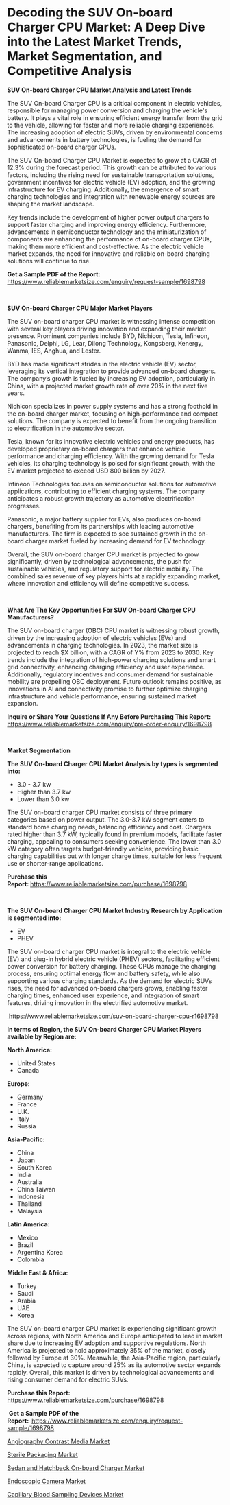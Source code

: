 <p><h1>Decoding the SUV On-board Charger CPU Market: A Deep Dive into the Latest Market Trends, Market Segmentation, and Competitive Analysis</h1></p><p><strong>SUV On-board Charger CPU Market Analysis and Latest Trends</strong></p>
<p><p>The SUV On-board Charger CPU is a critical component in electric vehicles, responsible for managing power conversion and charging the vehicle's battery. It plays a vital role in ensuring efficient energy transfer from the grid to the vehicle, allowing for faster and more reliable charging experiences. The increasing adoption of electric SUVs, driven by environmental concerns and advancements in battery technologies, is fueling the demand for sophisticated on-board charger CPUs.</p><p>The SUV On-board Charger CPU Market is expected to grow at a CAGR of 12.3% during the forecast period. This growth can be attributed to various factors, including the rising need for sustainable transportation solutions, government incentives for electric vehicle (EV) adoption, and the growing infrastructure for EV charging. Additionally, the emergence of smart charging technologies and integration with renewable energy sources are shaping the market landscape. </p><p>Key trends include the development of higher power output chargers to support faster charging and improving energy efficiency. Furthermore, advancements in semiconductor technology and the miniaturization of components are enhancing the performance of on-board charger CPUs, making them more efficient and cost-effective. As the electric vehicle market expands, the need for innovative and reliable on-board charging solutions will continue to rise.</p></p>
<p><strong>Get a Sample PDF of the Report:&nbsp;</strong> <a href="https://www.reliablemarketsize.com/enquiry/request-sample/1698798?utm_campaign=1326&utm_medium=2&utm_source=Github&utm_content=ia&utm_term=20102024&utm_id=suv-on-board-charger-cpu">https://www.reliablemarketsize.com/enquiry/request-sample/1698798</a></p>
<p>&nbsp;</p>
<p><strong>SUV On-board Charger CPU Major Market Players</strong></p>
<p><p>The SUV on-board charger CPU market is witnessing intense competition with several key players driving innovation and expanding their market presence. Prominent companies include BYD, Nichicon, Tesla, Infineon, Panasonic, Delphi, LG, Lear, Dilong Technology, Kongsberg, Kenergy, Wanma, IES, Anghua, and Lester.</p><p>BYD has made significant strides in the electric vehicle (EV) sector, leveraging its vertical integration to provide advanced on-board chargers. The company’s growth is fueled by increasing EV adoption, particularly in China, with a projected market growth rate of over 20% in the next five years.</p><p>Nichicon specializes in power supply systems and has a strong foothold in the on-board charger market, focusing on high-performance and compact solutions. The company is expected to benefit from the ongoing transition to electrification in the automotive sector.</p><p>Tesla, known for its innovative electric vehicles and energy products, has developed proprietary on-board chargers that enhance vehicle performance and charging efficiency. With the growing demand for Tesla vehicles, its charging technology is poised for significant growth, with the EV market projected to exceed USD 800 billion by 2027.</p><p>Infineon Technologies focuses on semiconductor solutions for automotive applications, contributing to efficient charging systems. The company anticipates a robust growth trajectory as automotive electrification progresses.</p><p>Panasonic, a major battery supplier for EVs, also produces on-board chargers, benefiting from its partnerships with leading automotive manufacturers. The firm is expected to see sustained growth in the on-board charger market fueled by increasing demand for EV technology.</p><p>Overall, the SUV on-board charger CPU market is projected to grow significantly, driven by technological advancements, the push for sustainable vehicles, and regulatory support for electric mobility. The combined sales revenue of key players hints at a rapidly expanding market, where innovation and efficiency will define competitive success.</p></p>
<p>&nbsp;</p>
<p><strong>What Are The Key Opportunities For SUV On-board Charger CPU Manufacturers?</strong></p>
<p><p>The SUV on-board charger (OBC) CPU market is witnessing robust growth, driven by the increasing adoption of electric vehicles (EVs) and advancements in charging technologies. In 2023, the market size is projected to reach $X billion, with a CAGR of Y% from 2023 to 2030. Key trends include the integration of high-power charging solutions and smart grid connectivity, enhancing charging efficiency and user experience. Additionally, regulatory incentives and consumer demand for sustainable mobility are propelling OBC deployment. Future outlook remains positive, as innovations in AI and connectivity promise to further optimize charging infrastructure and vehicle performance, ensuring sustained market expansion.</p></p>
<p><strong>Inquire or Share Your Questions If Any Before Purchasing This Report:</strong> <a href="https://www.reliablemarketsize.com/enquiry/pre-order-enquiry/1698798?utm_campaign=1326&utm_medium=2&utm_source=Github&utm_content=ia&utm_term=20102024&utm_id=suv-on-board-charger-cpu">https://www.reliablemarketsize.com/enquiry/pre-order-enquiry/1698798</a></p>
<p>&nbsp;</p>
<p><strong>Market Segmentation</strong></p>
<p><strong>The SUV On-board Charger CPU Market Analysis by types is segmented into:</strong></p>
<p><ul><li>3.0 - 3.7 kw</li><li>Higher than 3.7 kw</li><li>Lower than 3.0 kw</li></ul></p>
<p><p>The SUV on-board charger CPU market consists of three primary categories based on power output. The 3.0-3.7 kW segment caters to standard home charging needs, balancing efficiency and cost. Chargers rated higher than 3.7 kW, typically found in premium models, facilitate faster charging, appealing to consumers seeking convenience. The lower than 3.0 kW category often targets budget-friendly vehicles, providing basic charging capabilities but with longer charge times, suitable for less frequent use or shorter-range applications.</p></p>
<p><strong>Purchase this Report:&nbsp;</strong><a href="https://www.reliablemarketsize.com/purchase/1698798?utm_campaign=1326&utm_medium=2&utm_source=Github&utm_content=ia&utm_term=20102024&utm_id=suv-on-board-charger-cpu">https://www.reliablemarketsize.com/purchase/1698798</a></p>
<p>&nbsp;</p>
<p><strong>The SUV On-board Charger CPU Market Industry Research by Application is segmented into:</strong></p>
<p><ul><li>EV</li><li>PHEV</li></ul></p>
<p><p>The SUV on-board charger CPU market is integral to the electric vehicle (EV) and plug-in hybrid electric vehicle (PHEV) sectors, facilitating efficient power conversion for battery charging. These CPUs manage the charging process, ensuring optimal energy flow and battery safety, while also supporting various charging standards. As the demand for electric SUVs rises, the need for advanced on-board chargers grows, enabling faster charging times, enhanced user experience, and integration of smart features, driving innovation in the electrified automotive market.</p></p>
<p><a href="https://www.reliablemarketsize.com/suv-on-board-charger-cpu-r1698798?utm_campaign=1326&utm_medium=2&utm_source=Github&utm_content=ia&utm_term=20102024&utm_id=suv-on-board-charger-cpu">&nbsp;https://www.reliablemarketsize.com/suv-on-board-charger-cpu-r1698798</a></p>
<p><strong>In terms of Region, the SUV On-board Charger CPU Market Players available by Region are:</strong></p>
<p>
    <p> <strong> North America: </strong>
        <ul>
            <li>United States</li>
            <li>Canada</li>
        </ul>
        </p> 
    <p> <strong> Europe: </strong>
        <ul>
            <li>Germany</li>
            <li>France</li>
            <li>U.K.</li>
            <li>Italy</li>
            <li>Russia</li>
        </ul>
        </p> 
    <p> <strong> Asia-Pacific: </strong>
        <ul>
            <li>China</li>
            <li>Japan</li>
            <li>South Korea</li>
            <li>India</li>
            <li>Australia</li>
            <li>China Taiwan</li>
            <li>Indonesia</li>
            <li>Thailand</li>
            <li>Malaysia</li>
        </ul>
        </p> 
    <p> <strong> Latin America: </strong>
        <ul>
            <li>Mexico</li>
            <li>Brazil</li>
            <li>Argentina Korea</li>
            <li>Colombia</li>
        </ul>
        </p> 
    <p> <strong> Middle East & Africa: </strong>
        <ul>
            <li>Turkey</li>
            <li>Saudi</li>
            <li>Arabia</li>
            <li>UAE</li>
            <li>Korea</li>
        </ul>
    </p>
    </p>
<p><p>The SUV on-board charger CPU market is experiencing significant growth across regions, with North America and Europe anticipated to lead in market share due to increasing EV adoption and supportive regulations. North America is projected to hold approximately 35% of the market, closely followed by Europe at 30%. Meanwhile, the Asia-Pacific region, particularly China, is expected to capture around 25% as its automotive sector expands rapidly. Overall, this market is driven by technological advancements and rising consumer demand for electric SUVs.</p></p>
<p><strong>Purchase this Report: </strong><a href="https://www.reliablemarketsize.com/purchase/1698798?utm_campaign=1326&utm_medium=2&utm_source=Github&utm_content=ia&utm_term=20102024&utm_id=suv-on-board-charger-cpu">https://www.reliablemarketsize.com/purchase/1698798</a></p>
<p>&nbsp;<strong>Get a Sample PDF of the Report:&nbsp;&nbsp;</strong><a href="https://www.reliablemarketsize.com/enquiry/request-sample/1698798?utm_campaign=1326&utm_medium=2&utm_source=Github&utm_content=ia&utm_term=20102024&utm_id=suv-on-board-charger-cpu">https://www.reliablemarketsize.com/enquiry/request-sample/1698798</a></p>
<p><strong></strong></p>
<p><p><a href="https://www.linkedin.com/pulse/angiography-contrast-media-market-share-size-trends-industry-57omc?utm_campaign=1326&utm_medium=2&utm_source=Github&utm_content=ia&utm_term=20102024&utm_id=suv-on-board-charger-cpu">Angiography Contrast Media Market</a></p><p><a href="https://www.linkedin.com/pulse/sterile-packaging-market-size-share-growth-analysis-type-application-oen6e?utm_campaign=1326&utm_medium=2&utm_source=Github&utm_content=ia&utm_term=20102024&utm_id=suv-on-board-charger-cpu">Sterile Packaging Market</a></p><p><a href="https://github.com/ashepherd82/Market-Research-Report-List-6/blob/main/sedan-and-hatchback-on-board-charger-market.md?utm_campaign=1326&utm_medium=2&utm_source=Github&utm_content=ia&utm_term=20102024&utm_id=suv-on-board-charger-cpu">Sedan and Hatchback On-board Charger Market</a></p><p><a href="https://www.linkedin.com/pulse/global-endoscopic-camera-market-sector2024-2031-metrics-strategic-sfhdc?utm_campaign=1326&utm_medium=2&utm_source=Github&utm_content=ia&utm_term=20102024&utm_id=suv-on-board-charger-cpu">Endoscopic Camera Market</a></p><p><a href="https://www.linkedin.com/pulse/capillary-blood-sampling-devices-market-size-type-product-r5hae?utm_campaign=1326&utm_medium=2&utm_source=Github&utm_content=ia&utm_term=20102024&utm_id=suv-on-board-charger-cpu">Capillary Blood Sampling Devices Market</a></p></p>